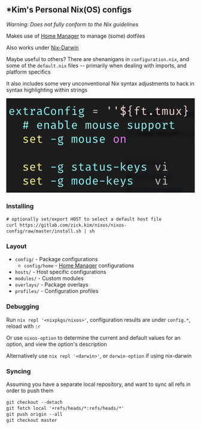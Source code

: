 ## *Kim's Personal Nix(OS) configs

_Warning: Does not fully conform to the Nix guidelines_

Makes use of [Home Manager](https://github.com/rycee/home-manager) to manage
(some) dotfiles

Also works under [Nix-Darwin](https://github.com/LnL7/nix-darwin)

Maybe useful to others?  There are shenanigans in `configuration.nix`, and some
of the `default.nix` files -- primarily when dealing with imports, and platform
specifics

It also includes some very unconventional Nix syntax adjustments to hack in
syntax highlighting within strings

![Tmux syntax highlighting in Vim](screenshots/tmux.png)

### Installing
```
# optionally set/export HOST to select a default host file
curl https://gitlab.com/zick.kim/nixos/nixos-config/raw/master/install.sh | sh
```

### Layout
- `config/` - Package configurations
  - `config/home` - [Home Manager](https://github.com/rycee/home-manager) configurations
- `hosts/` - Host specific configurations
- `modules/` - Custom  modules
- `overlays/` - Package overlays
- `profiles/` - Configuration profiles

### Debugging
Run `nix repl '<nixpkgs/nixos>'`, configuration results are under `config.*`,
reload with `:r`

Or use `nixos-option` to determine the current and default values for an option,
and view the option's description

Alternatively use `nix repl '<darwin>'`, or `darwin-option` if using nix-darwin

### Syncing
Assuming you have a separate local repository, and want to sync all refs in
order to push them

```
git checkout --detach
git fetch local '+refs/heads/*:refs/heads/*'
git push origin --all
git checkout master
```

